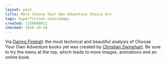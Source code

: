 ```yaml
---
layout: post
title: More Choose Your Own Adventure Choice Art
tags: hyperfiction choicemaps
created: 1258008011
checked: 2016-10-18
---
```

Via [Daring Fireball](http://daringfireball.net/linked/2009/11/11/one-book-many-readings): the most technical and beautiful analysis of Choose Your Own Adventure books yet was created by [Christian Swinehart](http://samizdat.cc/cyoa/).  Be sure to try the menu at the top, which leads to more images, animations and an online book.
